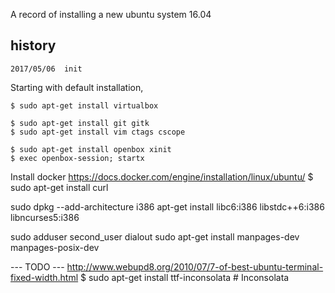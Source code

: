 A record of installing a new ubuntu system 16.04

## history
	2017/05/06	init



Starting with default installation,
```
$ sudo apt-get install virtualbox

$ sudo apt-get install git gitk 
$ sudo apt-get install vim ctags cscope

$ sudo apt-get install openbox xinit
$ exec openbox-session; startx

```
Install docker https://docs.docker.com/engine/installation/linux/ubuntu/
$ sudo apt-get install curl

sudo dpkg --add-architecture i386
apt-get install libc6:i386 libstdc++6:i386 libncurses5:i386 

sudo adduser second_user dialout
sudo apt-get install manpages-dev manpages-posix-dev

--- TODO ---
http://www.webupd8.org/2010/07/7-of-best-ubuntu-terminal-fixed-width.html
$ sudo apt-get install ttf-inconsolata # Inconsolata
